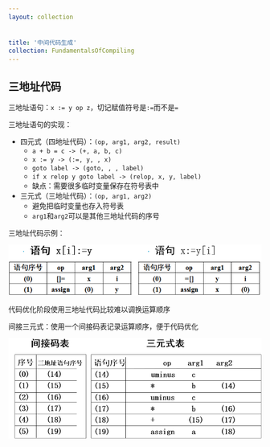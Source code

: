 ```yaml
---
layout: collection


title: '中间代码生成'
collection: FundamentalsOfCompiling
---
```


## 三地址代码

三地址语句：`x := y op z`，切记赋值符号是`:=`而不是`=`

三地址语句的实现：
- 四元式（四地址代码）：`(op, arg1, arg2, result)`
  - `a + b = c -> (+, a, b, c)`
  - `x := y -> (:=, y, , x)`
  - `goto label -> (goto, , , label)`
  - `if x relop y goto label -> (relop, x, y, label)`
  - 缺点：需要很多临时变量保存在符号表中
- 三元式（三地址代码）：`(op, arg1, arg2)`
  - 避免把临时变量也存入符号表
  - `arg1`和`arg2`可以是其他三地址代码的序号

三地址代码示例：

![8-1](./_img/8-1.png)

代码优化阶段使用三地址代码比较难以调换运算顺序

间接三元式：使用一个间接码表记录运算顺序，便于代码优化

![8-2](./_img/8-2.png)

